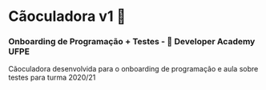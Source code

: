 # Cãoculadora v1 🐶
### Onboarding de Programação + Testes -  Developer Academy UFPE
Cãoculadora desenvolvida para o onboarding de programação e aula sobre testes para turma 2020/21
